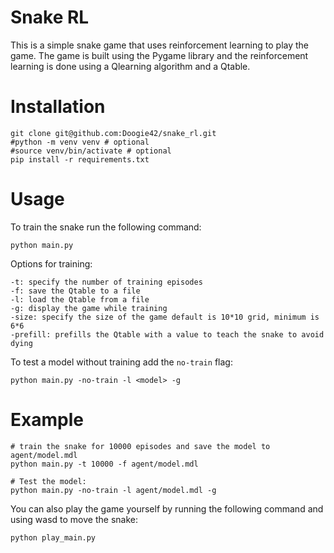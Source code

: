 # Snake RL
This is a simple snake game that uses reinforcement learning to play the game. The game is built using the Pygame library and the reinforcement learning is done using a Qlearning algorithm and a Qtable.

# Installation
```
git clone git@github.com:Doogie42/snake_rl.git
#python -m venv venv # optional
#source venv/bin/activate # optional
pip install -r requirements.txt
```

# Usage
To train the snake run the following command:
```
python main.py
```
Options for training:
```
-t: specify the number of training episodes
-f: save the Qtable to a file
-l: load the Qtable from a file
-g: display the game while training
-size: specify the size of the game default is 10*10 grid, minimum is 6*6
-prefill: prefills the Qtable with a value to teach the snake to avoid dying
```

To test a model without training add the `no-train` flag:
```
python main.py -no-train -l <model> -g
```

# Example
```
# train the snake for 10000 episodes and save the model to agent/model.mdl
python main.py -t 10000 -f agent/model.mdl
```
```
# Test the model:
python main.py -no-train -l agent/model.mdl -g
```
You can also play the game yourself by running the following command and using wasd to move the snake:
```
python play_main.py
```


